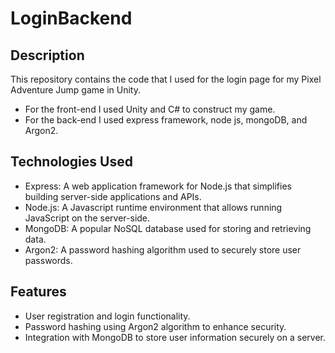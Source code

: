 # LoginBackend

## Description
This repository contains the code that I used for the login page for my Pixel Adventure Jump game in Unity. 

* For the front-end I used Unity and C# to construct my game.
* For the back-end I used express framework, node js, mongoDB, and Argon2.

## Technologies Used
* Express: A web application framework for Node.js that simplifies building server-side applications and APIs.
* Node.js: A Javascript runtime environment that allows running JavaScript on the server-side.
* MongoDB: A popular NoSQL database used for storing and retrieving data.
* Argon2: A password hashing algorithm used to securely store user passwords.

## Features
* User registration and login functionality.
* Password hashing using Argon2 algorithm to enhance security.
* Integration with MongoDB to store user information securely on a server.
